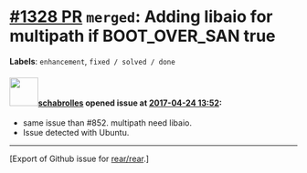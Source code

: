 [\#1328 PR](https://github.com/rear/rear/pull/1328) `merged`: Adding libaio for multipath if BOOT\_OVER\_SAN true
=================================================================================================================

**Labels**: `enhancement`, `fixed / solved / done`

#### <img src="https://avatars.githubusercontent.com/u/19491077?u=0021b16ab426902cbe676f6831f41607bbe4d441&v=4" width="50">[schabrolles](https://github.com/schabrolles) opened issue at [2017-04-24 13:52](https://github.com/rear/rear/pull/1328):

-   same issue than \#852. multipath need libaio.
-   Issue detected with Ubuntu.

------------------------------------------------------------------------

\[Export of Github issue for
[rear/rear](https://github.com/rear/rear).\]
